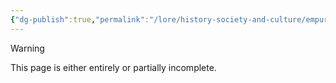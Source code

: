 ```yaml
---
{"dg-publish":true,"permalink":"/lore/history-society-and-culture/empurata/","noteIcon":"default"}
---
```

  
>[!warning] 
>This page is either entirely or partially incomplete. 
